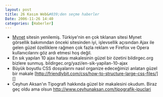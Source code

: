 ```yaml
---
layout: post
title: 26 Kasım Web&#039;den seçme haberler
Date: 2006-11-26 14:40
categories: [Haberler]
---
```


-   [Mynet][] sitesin yenilemiş. Türkiye'nin en çok tıklanan sitesi
    Mynet görsellik bakımından önceki sitesinden iyi, işlevsellik
    açısından Ajax ile gelen güzel özelliklere rağmen çok fazla reklam
    ve Firefox ve Opera kullanıcılarını göz ardı etmesi hoş değil.
-   En sık yapılan 10 ajax hatası makalesinin güzel bir özetini
    bildirgec.org bizlere
    sunmuş. bildirgec.org/yazi/en-sik-yapilan-10-ajax
-   Büyük boyutlu CSS dosyalarını nasıl organize edeceğimizi anlatan
    güzel bir makale
    [http://friendlybit.com/css/how-to-structure-large-css-files/][]
-   Ceyhun Aksan'ın Tipografi hakkında güzel bir makalesini okudum.
    Biraz geç oldu ama olsun
    http://www.ceyhunaksan.com/tipografik-ipuclari


  [Mynet]: http://www.mynet.com
  [http://friendlybit.com/css/how-to-structure-large-css-files/]: http://friendlybit.com/css/how-to-structure-large-css-files/
